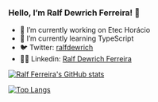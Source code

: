 ### Hello, I’m Ralf Dewrich Ferreira! 👋

- 🔭 I’m currently working on Etec Horácio
- 🌱 I’m currently learning TypeScript
- 🐦 Twitter: [ralfdewrich](https://twitter.com/ralfdewrich)
- 🧑‍💼 Linkedin: [Ralf Dewrich Ferreira](https://www.linkedin.com/in/ralfferreira/) 

[![Ralf Ferreira's GitHub stats](https://github-readme-stats.vercel.app/api?username=ralfferreira)](https://github.com/anuraghazra/github-readme-stats)

[![Top Langs](https://github-readme-stats.vercel.app/api/top-langs/?username=ralfferreira&layout=compact)](https://github.com/anuraghazra/github-readme-stats)
